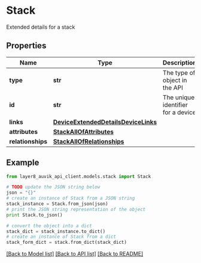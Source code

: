# Stack

Extended details for a stack

## Properties
Name | Type | Description | Notes
------------ | ------------- | ------------- | -------------
**type** | **str** | The type of object in the API | [optional] 
**id** | **str** | The unique identifier for a device | [optional] 
**links** | [**DeviceExtendedDetailsDeviceLinks**](DeviceExtendedDetailsDeviceLinks.md) |  | [optional] 
**attributes** | [**StackAllOfAttributes**](StackAllOfAttributes.md) |  | [optional] 
**relationships** | [**StackAllOfRelationships**](StackAllOfRelationships.md) |  | [optional] 

## Example

```python
from layer8_auvik_api_client.models.stack import Stack

# TODO update the JSON string below
json = "{}"
# create an instance of Stack from a JSON string
stack_instance = Stack.from_json(json)
# print the JSON string representation of the object
print Stack.to_json()

# convert the object into a dict
stack_dict = stack_instance.to_dict()
# create an instance of Stack from a dict
stack_form_dict = stack.from_dict(stack_dict)
```
[[Back to Model list]](../README.md#documentation-for-models) [[Back to API list]](../README.md#documentation-for-api-endpoints) [[Back to README]](../README.md)


